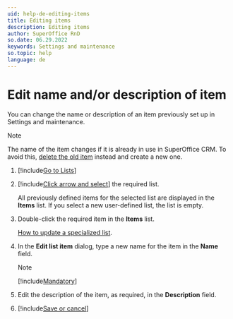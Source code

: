 ```yaml
---
uid: help-de-editing-items
title: Editing items
description: Editing items
author: SuperOffice RnD
so.date: 06.29.2022
keywords: Settings and maintenance
so.topic: help
language: de
---
```


# Edit name and/or description of item

You can change the name or description of an item previously set up in Settings and maintenance.

> [!NOTE]
> The name of the item changes if it is already in use in SuperOffice CRM. To avoid this, [delete the old item][1] instead and create a new one.

1. [!include[Go to Lists](includes/goto-lists.md)]

2. [!include[Click arrow and select](includes/expand-list.md)] the required list.

    All previously defined items for the selected list are displayed in the **Items** list. If you select a new user-defined list, the list is empty.

3. Double-click the required item in the **Items** list.

    [How to update a specialized list][2].

4. In the **Edit list item** dialog, type a new name for the item in the **Name** field.

    > [!NOTE]
    > [!include[Mandatory](includes/note-mandatory-field.md)]

5. Edit the description of the item, as required, in the **Description** field.

6. [!include[Save or cancel](includes/save-or-cancel.md)]

<!-- Referenced links -->
[1]: deleting-items.md
[2]: specialized-lists.md

<!-- Referenced images -->

